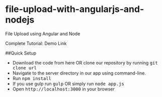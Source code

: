# file-upload-with-angularjs-and-nodejs
File Upload using Angular and Node

Complete Tutorial: 
Demo Link

##Quick Setup
<ul>
	<li>Download the code from here OR clone our repository by running <kbd>git clone url</kbd></li>	
        <li>Navigate to the server directory in our app using command-line.</li>
	<li>Run <kbd>npm install</kbd></li>
	<li>If you use gulp run <kbd>gulp</kbd> OR simply run <kbd>node app.js</kbd></li>
	<li>Open <kbd>http://localhost:3000</kbd> in your browser</li>
</ul>
